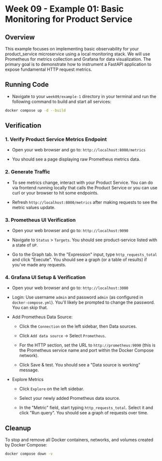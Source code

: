 # Week 09 - Example 01: Basic Monitoring for Product Service

## Overview

This example focuses on implementing basic observability for your product_service microservice using a local monitoring stack. We will use Prometheus for metrics collection and Grafana for data visualization. The primary goal is to demonstrate how to instrument a FastAPI application to expose fundamental HTTP request metrics.

## Running Code

- Navigate to your `week09/example-1` directory in your terminal and run the following command to build and start all services:

```bash
docker compose up -d --build
```

## Verification

### 1. Verify Product Service Metrics Endpoint

- Open your web browser and go to: `http://localhost:8000/metrics`

- You should see a page displaying raw Prometheus metrics data.

### 2. Generate Traffic

- To see metrics change, interact with your Product Service. You can do via frontend running locally that calls the Product Service or you can use curl or your browser to hit some endpoints.

- Refresh `http://localhost:8000/metrics` after making requests to see the metric values update.

### 3. Prometheus UI Verification

- Open your web browser and go to: `http://localhost:9090`

- Navigate to `Status` > `Targets`. You should see product-service listed with a state of `UP`.

- Go to the Graph tab. In the "Expression" input, type `http_requests_total` and click "Execute". You should see a graph (or a table of results) if you've made any requests.

### 4. Grafana UI Setup & Verification

- Open your web browser and go to: `http://localhost:3000`

- Login: Use username `admin` and password `admin` (as configured in `docker-compose.yml`). You'll likely be prompted to change the password. You can skip that.

- Add Prometheus Data Source:

  - Click the `Connection` on the left sidebar, then Data sources.

  - Click `Add data source` -> Select `Prometheus`.

  - For the HTTP section, set the URL to `http://prometheus:9090` (this is the Prometheus service name and port within the Docker Compose network).

  - Click Save & test. You should see a "Data source is working" message.

- Explore Metrics

  - Click `Explore` on the left sidebar.

  - Select your newly added Prometheus data source.

  - In the "Metric" field, start typing `http_requests_total`. Select it and click "Run query". You should see a graph of requests over time.

## Cleanup

To stop and remove all Docker containers, networks, and volumes created by Docker Compose:

```bash
docker compose down -v
```
